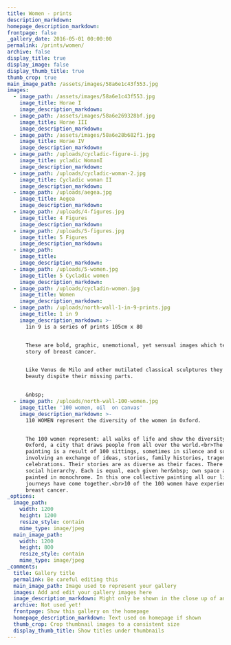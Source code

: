 ```yaml
---
title: Women - prints
description_markdown:
homepage_description_markdown:
frontpage: false
_gallery_date: 2016-05-01 00:00:00
permalink: /prints/women/
archive: false
display_title: true
display_image: false
display_thumb_title: true
thumb_crop: true
main_image_path: /assets/images/58a6e1c43f553.jpg
images:
  - image_path: /assets/images/58a6e1c43f553.jpg
    image_title: Horae I
    image_description_markdown:
  - image_path: /assets/images/58a6e269328bf.jpg
    image_title: Horae III
    image_description_markdown:
  - image_path: /assets/images/58a6e28b682f1.jpg
    image_title: Horae IV
    image_description_markdown:
  - image_path: /uploads/cycladic-figure-i.jpg
    image_title: ycladic WomanI
    image_description_markdown:
  - image_path: /uploads/cycladic-woman-2.jpg
    image_title: Cycladic woman II
    image_description_markdown:
  - image_path: /uploads/aegea.jpg
    image_title: Aegea
    image_description_markdown:
  - image_path: /uploads/4-figures.jpg
    image_title: 4 Figures
    image_description_markdown:
  - image_path: /uploads/5-figures.jpg
    image_title: 5 Figures
    image_description_markdown:
  - image_path:
    image_title:
    image_description_markdown:
  - image_path: /uploads/5-women.jpg
    image_title: 5 Cycladic women
    image_description_markdown:
  - image_path: /uploads/cycladin-women.jpg
    image_title: Women
    image_description_markdown:
  - image_path: /uploads/north-wall-1-in-9-prints.jpg
    image_title: 1 in 9
    image_description_markdown: >-
      1in 9 is a series of prints 105cm x 80


      These are bold, graphic, unemotional, yet sensual images which tell my
      story of breast cancer.


      Like Venus de Milo and other mutilated classical sculptures they have a
      beauty dispite their missing parts.


      &nbsp;
  - image_path: /uploads/north-wall-100-women.jpg
    image_title: '100 women, oil  on canvas'
    image_description_markdown: >-
      110 WOMEN represent the diversity of the women in Oxford.


      The 100 women represent: all walks of life and show the diversity of
      Oxford, a city that draws people from all over the world.<br>The group
      painting is a result of 100 sittings, sometimes in silence and sometimes
      involving an exchange of ideas, stories, family histories, tragedies and
      celebrations. Their stories are as diverse as their faces. There is no
      social hierarchy. Each is equal, each given her&nbsp; own space and
      painted in monochrome. In this one collective painting all our lifes’
      journeys have come together.<br>10 of the 100 women have experienced
      breast cancer.
_options:
  image_path:
    width: 1200
    height: 1200
    resize_style: contain
    mime_type: image/jpeg
  main_image_path:
    width: 1200
    height: 800
    resize_style: contain
    mime_type: image/jpeg
_comments:
  title: Gallery title
  permalink: Be careful editing this
  main_image_path: Image used to represent your gallery
  images: Add and edit your gallery images here
  image_description_markdown: Might only be shown in the close up of an image
  archive: Not used yet!
  frontpage: Show this gallery on the homepage
  homepage_description_markdown: Text used on homepage if shown
  thumb_crop: Crop thumbnail images to a consistent size
  display_thumb_title: Show titles under thumbnails
---
```


